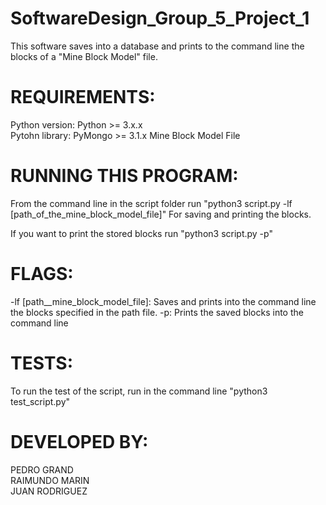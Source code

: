 # SoftwareDesign_Group_5_Project_1
  This software saves into a database and prints to the command line the blocks of a "Mine Block Model" file.
 
 # REQUIREMENTS:
 
  Python version: Python >= 3.x.x  
   Pytohn library: PyMongo >= 3.1.x
   Mine Block Model File
 
 
 

# RUNNING THIS PROGRAM:
 
   From the command line in the script folder run "python3 script.py -lf [path_of_the_mine_block_model_file]" 
   For saving and printing the blocks.

If you want to print the stored blocks run "python3 script.py -p"
 
# FLAGS:
 
   -lf [path__mine_block_model_file]: Saves and prints into the command line the blocks specified in the path file.
   -p: Prints the saved blocks into the command line
 
# TESTS:
 
   To run the test of the script, run in the command line "python3 test_script.py"
 
 
# DEVELOPED BY:
   PEDRO GRAND  
   RAIMUNDO MARIN  
   JUAN RODRIGUEZ  


